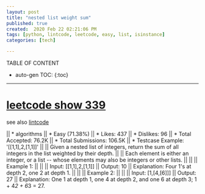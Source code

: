 ```yaml
---
layout: post
title: "nested list weight sum"
published: true
created:  2020 Feb 22 02:21:06 PM
tags: [python, lintcode, leetcode, easy, list, isinstance]
categories: [tech]

---
```


TABLE OF CONTENT

* auto-gen TOC:
{:toc}

- - -

# [leetcode show 339](https://leetcode.com/problems/nested-list-weight-sum/description/)

see also [lintcode](https://www.lintcode.com/problem/nested-list-weight-sum/description)

|| * algorithms
|| * Easy (71.38%)
|| * Likes:    437
|| * Dislikes: 96
|| * Total Accepted:    76.2K
|| * Total Submissions: 106.5K
|| * Testcase Example:  '[[1,1],2,[1,1]]'
|| 
|| Given a nested list of integers, return the sum of all integers in the list weighted by their depth.
|| 
|| Each element is either an integer, or a list -- whose elements may also be integers or other lists.
|| 
|| 
|| Example 1:
|| 
|| 
|| Input: [[1,1],2,[1,1]]
|| Output: 10 
|| Explanation: Four 1's at depth 2, one 2 at depth 1.
|| 
|| 
|| Example 2:
|| 
|| 
|| Input: [1,[4,[6]]]
|| Output: 27 
|| Explanation: One 1 at depth 1, one 4 at depth 2, and one 6 at depth 3; 1 + 4*2 + 6*3 = 27.


